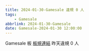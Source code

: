 ```yaml
---
title: 2024-01-30-Gamesale 違規 0 人
tags:
    - Gamesale
abbrlink: 2024-01-30-Gamesale
date: Gamesale-2024-01-30 12:00:00
---
```

Gamesale 板 [板規連結](https://www.ptt.cc/bbs/Gossiping/M.1637425085.A.07D.html)
昨天違規 0 人
